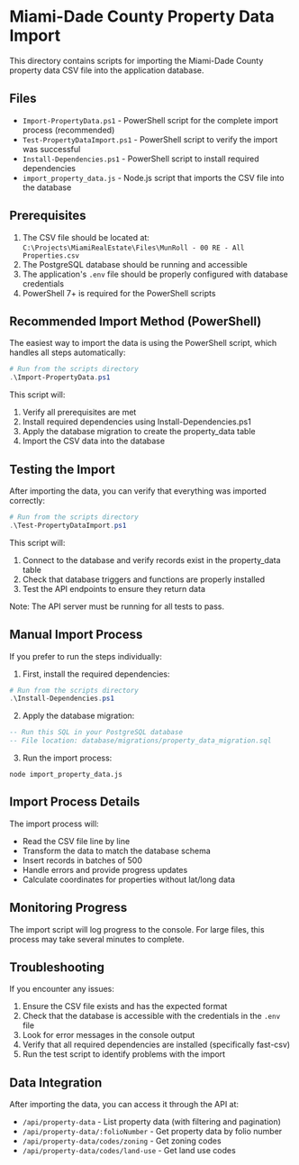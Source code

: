 # Miami-Dade County Property Data Import

This directory contains scripts for importing the Miami-Dade County property data CSV file into the application database.

## Files

- `Import-PropertyData.ps1` - PowerShell script for the complete import process (recommended)
- `Test-PropertyDataImport.ps1` - PowerShell script to verify the import was successful
- `Install-Dependencies.ps1` - PowerShell script to install required dependencies
- `import_property_data.js` - Node.js script that imports the CSV file into the database

## Prerequisites

1. The CSV file should be located at: `C:\Projects\MiamiRealEstate\Files\MunRoll - 00 RE - All Properties.csv`
2. The PostgreSQL database should be running and accessible
3. The application's `.env` file should be properly configured with database credentials
4. PowerShell 7+ is required for the PowerShell scripts

## Recommended Import Method (PowerShell)

The easiest way to import the data is using the PowerShell script, which handles all steps automatically:

```powershell
# Run from the scripts directory
.\Import-PropertyData.ps1
```

This script will:
1. Verify all prerequisites are met
2. Install required dependencies using Install-Dependencies.ps1
3. Apply the database migration to create the property_data table
4. Import the CSV data into the database

## Testing the Import

After importing the data, you can verify that everything was imported correctly:

```powershell
# Run from the scripts directory
.\Test-PropertyDataImport.ps1
```

This script will:
1. Connect to the database and verify records exist in the property_data table
2. Check that database triggers and functions are properly installed
3. Test the API endpoints to ensure they return data

Note: The API server must be running for all tests to pass.

## Manual Import Process

If you prefer to run the steps individually:

1. First, install the required dependencies:

```powershell
# Run from the scripts directory
.\Install-Dependencies.ps1
```

2. Apply the database migration:

```sql
-- Run this SQL in your PostgreSQL database
-- File location: database/migrations/property_data_migration.sql
```

3. Run the import process:

```
node import_property_data.js
```

## Import Process Details

The import process will:
- Read the CSV file line by line
- Transform the data to match the database schema
- Insert records in batches of 500
- Handle errors and provide progress updates
- Calculate coordinates for properties without lat/long data

## Monitoring Progress

The import script will log progress to the console. For large files, this process may take several minutes to complete.

## Troubleshooting

If you encounter any issues:

1. Ensure the CSV file exists and has the expected format
2. Check that the database is accessible with the credentials in the `.env` file
3. Look for error messages in the console output
4. Verify that all required dependencies are installed (specifically fast-csv)
5. Run the test script to identify problems with the import

## Data Integration

After importing the data, you can access it through the API at:

- `/api/property-data` - List property data (with filtering and pagination)
- `/api/property-data/:folioNumber` - Get property data by folio number
- `/api/property-data/codes/zoning` - Get zoning codes
- `/api/property-data/codes/land-use` - Get land use codes 